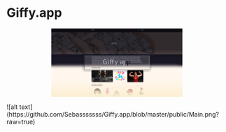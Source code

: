 # Giffy.app
<p align="center" width="300">
   <img align="center" width="300" src="https://github.com/Sebasssssss/Giffy.app/blob/master/public/Main.png?raw=true" />
</p>
![alt text](https://github.com/Sebasssssss/Giffy.app/blob/master/public/Main.png?raw=true)
